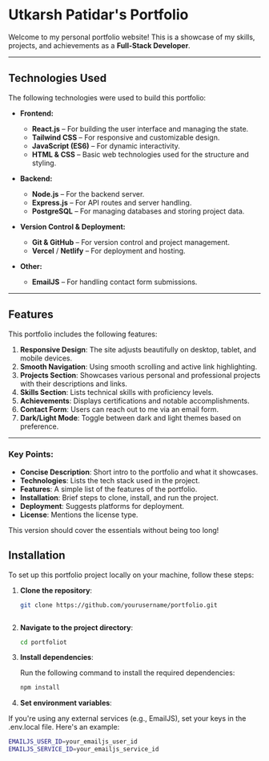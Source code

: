 # Utkarsh Patidar's Portfolio

Welcome to my personal portfolio website! This is a showcase of my skills, projects, and achievements as a **Full-Stack Developer**.

---

## Technologies Used

The following technologies were used to build this portfolio:

- **Frontend:**
  - **React.js** – For building the user interface and managing the state.
  - **Tailwind CSS** – For responsive and customizable design.
  - **JavaScript (ES6)** – For dynamic interactivity.
  - **HTML & CSS** – Basic web technologies used for the structure and styling.

- **Backend:**
  - **Node.js** – For the backend server.
  - **Express.js** – For API routes and server handling.
  - **PostgreSQL** – For managing databases and storing project data.
  
- **Version Control & Deployment:**
  - **Git & GitHub** – For version control and project management.
  - **Vercel** / **Netlify** – For deployment and hosting.
  
- **Other:**
  - **EmailJS** – For handling contact form submissions.
  
---

## Features

This portfolio includes the following features:

1. **Responsive Design**: The site adjusts beautifully on desktop, tablet, and mobile devices.
2. **Smooth Navigation**: Using smooth scrolling and active link highlighting.
3. **Projects Section**: Showcases various personal and professional projects with their descriptions and links.
4. **Skills Section**: Lists technical skills with proficiency levels.
5. **Achievements**: Displays certifications and notable accomplishments.
6. **Contact Form**: Users can reach out to me via an email form.
7. **Dark/Light Mode**: Toggle between dark and light themes based on preference.

---

### Key Points:
- **Concise Description**: Short intro to the portfolio and what it showcases.
- **Technologies**: Lists the tech stack used in the project.
- **Features**: A simple list of the features of the portfolio.
- **Installation**: Brief steps to clone, install, and run the project.
- **Deployment**: Suggests platforms for deployment.
- **License**: Mentions the license type.

This version should cover the essentials without being too long!


## Installation

To set up this portfolio project locally on your machine, follow these steps:

1. **Clone the repository**:

   ```bash
   git clone https://github.com/yourusername/portfolio.git



2. **Navigate to the project directory**:

   ```bash
   cd portfoliot


2. **Install dependencies**:
   
   Run the following command to install the required dependencies:

   ```bash
   npm install


3. **Set environment variables**:
   
If you're using any external services (e.g., EmailJS), set your keys in the .env.local file. Here's an example:

   ```bash
   EMAILJS_USER_ID=your_emailjs_user_id
EMAILJS_SERVICE_ID=your_emailjs_service_id
